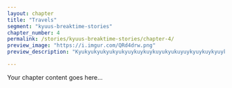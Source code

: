 ```yaml
---
layout: chapter
title: "Travels"
segment: "kyuus-breaktime-stories"
chapter_number: 4
permalink: /stories/kyuus-breaktime-stories/chapter-4/
preview_image: "https://i.imgur.com/QRd4drw.png"
preview_description: "Kyukyukyukyukyukyuykuykuykuyukyukuyuykyuykuykyuykuykuyukyuykuyukuyukyukyuyukykyukyukyukyukyukyukyukyu"

---
```

Your chapter content goes here...

